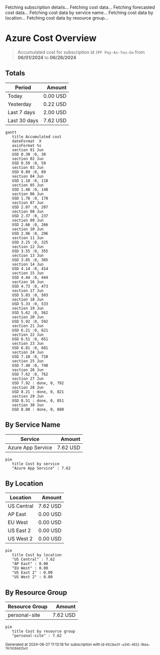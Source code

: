 Fetching subscription details...
Fetching cost data...
Fetching forecasted cost data...
Fetching cost data by service name...
Fetching cost data by location...
Fetching cost data by resource group...
# Azure Cost Overview

> Accumulated cost for subscription id `JPF Pay-As-You-Go` from **06/01/2024** to **06/26/2024**

## Totals

|Period|Amount|
|---|---:|
|Today|0.00 USD|
|Yesterday|0.22 USD|
|Last 7 days|2.00 USD|
|Last 30 days|7.62 USD|

```mermaid
gantt
   title Accumulated cost
   dateFormat  X
   axisFormat %s
   section 01 Jun
   USD 0.30 :0, 30
   section 02 Jun
   USD 0.59 :0, 59
   section 03 Jun
   USD 0.89 :0, 89
   section 04 Jun
   USD 1.18 :0, 118
   section 05 Jun
   USD 1.48 :0, 148
   section 06 Jun
   USD 1.78 :0, 178
   section 07 Jun
   USD 2.07 :0, 207
   section 08 Jun
   USD 2.37 :0, 237
   section 09 Jun
   USD 2.66 :0, 266
   section 10 Jun
   USD 2.96 :0, 296
   section 11 Jun
   USD 3.25 :0, 325
   section 12 Jun
   USD 3.55 :0, 355
   section 13 Jun
   USD 3.85 :0, 385
   section 14 Jun
   USD 4.14 :0, 414
   section 15 Jun
   USD 4.44 :0, 444
   section 16 Jun
   USD 4.73 :0, 473
   section 17 Jun
   USD 5.03 :0, 503
   section 18 Jun
   USD 5.33 :0, 533
   section 19 Jun
   USD 5.62 :0, 562
   section 20 Jun
   USD 5.92 :0, 592
   section 21 Jun
   USD 6.21 :0, 621
   section 22 Jun
   USD 6.51 :0, 651
   section 23 Jun
   USD 6.81 :0, 681
   section 24 Jun
   USD 7.10 :0, 710
   section 25 Jun
   USD 7.40 :0, 740
   section 26 Jun
   USD 7.62 :0, 762
   section 27 Jun
   USD 7.92 : done, 0, 792
   section 28 Jun
   USD 8.21 : done, 0, 821
   section 29 Jun
   USD 8.51 : done, 0, 851
   section 30 Jun
   USD 8.80 : done, 0, 880
```

## By Service Name

|Service|Amount|
|---|---:|
|Azure App Service|7.62 USD|

```mermaid
pie
   title Cost by service
   "Azure App Service" : 7.62
```

## By Location

|Location|Amount|
|---|---:|
|US Central|7.62 USD|
|AP East|0.00 USD|
|EU West|0.00 USD|
|US East 2|0.00 USD|
|US West 2|0.00 USD|

```mermaid
pie
   title Cost by location
   "US Central" : 7.62
   "AP East" : 0.00
   "EU West" : 0.00
   "US East 2" : 0.00
   "US West 2" : 0.00
```

## By Resource Group

|Resource Group|Amount|
|---|---:|
|personal-site|7.62 USD|

```mermaid
pie
   title Cost by resource group
   "personal-site" : 7.62
```

<sup>Generated at 2024-06-27 11:13:18 for subscription with id `4913be3f-a345-4652-9bba-767418dd25e3`</sup>
